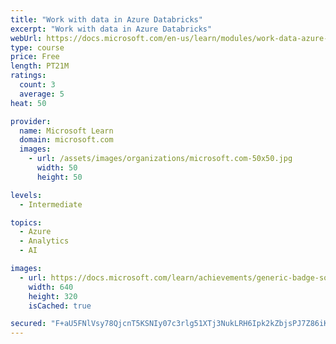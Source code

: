 ```yaml
---
title: "Work with data in Azure Databricks"
excerpt: "Work with data in Azure Databricks"
webUrl: https://docs.microsoft.com/en-us/learn/modules/work-data-azure-databricks/
type: course
price: Free
length: PT21M
ratings:
  count: 3
  average: 5
heat: 50

provider:
  name: Microsoft Learn
  domain: microsoft.com
  images:
    - url: /assets/images/organizations/microsoft.com-50x50.jpg
      width: 50
      height: 50

levels:
  - Intermediate

topics:
  - Azure
  - Analytics
  - AI

images:
  - url: https://docs.microsoft.com/learn/achievements/generic-badge-social.png
    width: 640
    height: 320
    isCached: true

secured: "F+aU5FNlVsy78QjcnT5KSNIy07c3rlg51XTj3NukLRH6Ipk2kZbjsPJ7Z86iKH77cBd730kZobw0ts0ZqJ+p8zJkZ+CnFZY3m87bbe90YB+v7jlUDSFVT4GwR8UUwQ6PEdR00cLtDAm/oohcWYlxzpOTxkWAethyFy/YqvQYSXSbTwbr/TMp6XP5CMfnNiMmwjJKAZhLEaH9lzBfCqFt3DU8/8e76HwW4wTmF3HgfmztdY+ZIrRoEHy6eyVTnrwQAHHfx/QdmQsf0Px3Uuz+07mFbmgPufhWde2xM6rNmLi+zU26NeR6V5dt1GN+2iS0lHFET2M+Qq/RRb1DZNDUw2xI7C7GzCYRrvbm/6jJumQ4asUIp0AZ5jX4oKTBPSqnii8tkHze1Es+A51a5roDhMXD4tLtAXvXtk3D7tYGpSQ=;vCMLSWxQWhE5FNtDyZ6XbQ=="
---
```


